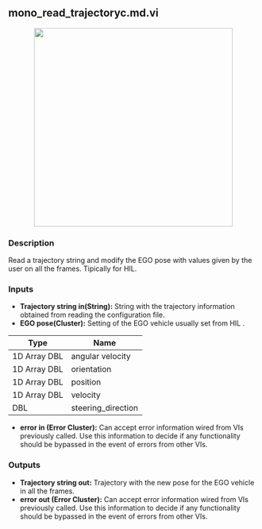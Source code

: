 ## mono_read_trajectoryc.md.vi
<p align="center">
<img src="https://github.com/monoDriveIO/client/raw/master/WikiPhotos/LV_client/utilities/monoDrive_lvlib_mono__read__trajectoryc.png" 
width="400"  />
</p>

### Description 
Read a trajectory string and modify the EGO pose with values given by the user on all the frames. Tipically for HIL.

### Inputs

- **Trajectory string in(String):** String with the trajectory information obtained from reading the configuration file.
- **EGO pose(Cluster):** Setting of the EGO vehicle usually set from HIL .

| Type  | Name   |
| ------------ | ------------ |
|1D Array DBL  | angular velocity |
|1D Array DBL | orientation  |
|1D Array DBL | position  |
|1D Array DBL  | velocity |
|DBL | steering_direction |

- **error in (Error Cluster):** Can accept error information wired from VIs previously called. Use this information to decide if any functionality should be bypassed in the event of errors from other VIs.


### Outputs

- **Trajectory string out:** Trajectory with the new pose for the EGO vehicle in all the frames.
- **error out (Error Cluster):** Can accept error information wired from VIs previously called. Use this information to decide if any functionality should be bypassed in the event of errors from other VIs.
